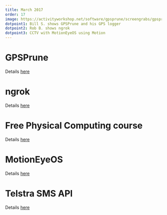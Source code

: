 ```yaml
---
title: March 2017
order: 17
image: https://activityworkshop.net/software/gpsprune/screengrabs/gpsprune_13_hungarian.png
dotpoint1: Bill S. shows GPSPrune and his GPS logger
dotpoint2: Rob B. shows ngrok
dotpoint3: CCTV with MotionEyeOS using Motion
---
```

# GPSPrune
Details [here](https://activityworkshop.net/software/gpsprune/)

# ngrok
Details [here](https://raspberrypisig.github.io/blog/iot/2017/02/05/remote-access-to-pi/)

# Free Physical Computing course
Details [here](https://raspberrypisig.github.io/blog/courses/2017/01/19/free-physical-computing-course/)

# MotionEyeOS
Details [here](https://github.com/ccrisan/motioneyeos/releases)

# Telstra SMS API
Details [here](https://raspberrypisig.github.io/blog/iot/2017/01/28/free-sms-iot/)
